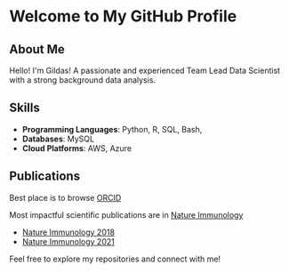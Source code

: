 # Welcome to My GitHub Profile

## About Me

Hello! I'm Gildas!
A passionate and experienced Team Lead Data Scientist with a strong background data analysis.

## Skills

- **Programming Languages**: Python, R, SQL, Bash, 
- **Databases**: MySQL
- **Cloud Platforms**: AWS, Azure

## Publications

Best place is to browse [ORCID](https://orcid.org/0000-0002-1899-3149)

Most impactful scientific publications are in [Nature Immunology](https://www.nature.com/search?author=Gildas%20Lepennetier)

- [Nature Immunology 2018](https://www.nature.com/articles/s41590-018-0237-5)
- [Nature Immunology 2021](https://www.nature.com/articles/s41590-021-00948-8)


Feel free to explore my repositories and connect with me!

